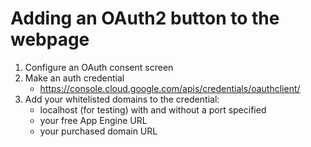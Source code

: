 # Adding an OAuth2 button to the webpage
1. Configure an OAuth consent screen
1. Make an auth credential
    - https://console.cloud.google.com/apis/credentials/oauthclient/
3. Add your whitelisted domains to the credential:
    - localhost (for testing) with and without a port specified
    - your free App Engine URL
    - your purchased domain URL
